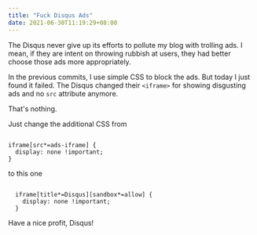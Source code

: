 ```yaml
---
title: "Fuck Disqus Ads"
date: 2021-06-30T11:19:29+08:00
---
```


The Disqus never give up its efforts to pollute my blog with trolling ads. I mean, if they are intent on throwing rubbish at users, they had better choose those ads more appropriately.

In the previous commits, I use simple CSS to block the ads. But today I just found it failed. The Disqus changed their `<iframe>` for showing disgusting ads and no `src` attribute anymore.

That's nothing.

Just change the additional CSS from

<pre><code class="language-css match-braces rainbow-braces">
iframe[src*=ads-iframe] {
  display: none !important;
}
</code></pre>

to this one

<pre><code class="language-css match-braces rainbow-braces">
  iframe[title*=Disqus][sandbox*=allow] {
    display: none !important;
  }
</code></pre>

Have a nice profit, Disqus!
